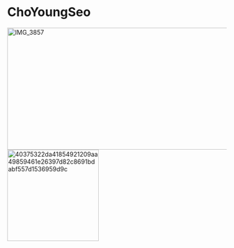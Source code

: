 # ChoYoungSeo
<img width="1564" height="280" alt="IMG_3857" src="https://github.com/user-attachments/assets/73b01de0-db79-4ba8-a2ed-2f7627ffecee" />
<img width="210" height="210" alt="40375322da41854921209aa49859461e26397d82c8691bdabf557d1536959d9c" src="https://github.com/user-attachments/assets/0fc7f7c2-3e7d-4ac1-832f-ccd4b93a329e" />

